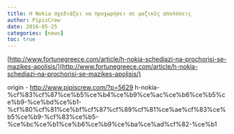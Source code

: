 ```yaml
---
title: H Nokia σχεδιάζει να προχωρήσει σε μαζικές απολύσεις
author: PipisCrew
date: 2016-05-25
categories: [news]
toc: true
---
```


[http://www.fortunegreece.com/article/h-nokia-schediazi-na-prochorisi-se-mazikes-apolisis/](http://www.fortunegreece.com/article/h-nokia-schediazi-na-prochorisi-se-mazikes-apolisis/)

origin - http://www.pipiscrew.com/?p=5629 h-nokia-%cf%83%cf%87%ce%b5%ce%b4%ce%b9%ce%ac%ce%b6%ce%b5%ce%b9-%ce%bd%ce%b1-%cf%80%cf%81%ce%bf%cf%87%cf%89%cf%81%ce%ae%cf%83%ce%b5%ce%b9-%cf%83%ce%b5-%ce%bc%ce%b1%ce%b6%ce%b9%ce%ba%ce%ad%cf%82-%ce%b1